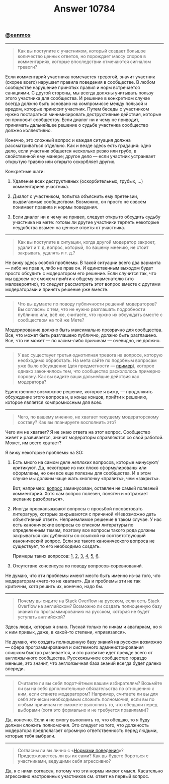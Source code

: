 ﻿---
title: "Answer 10784"
se.owner.user_id: 185348
se.owner.display_name: "eanmos"
se.owner.link: "https://ru.meta.stackoverflow.com/users/185348/eanmos"
se.answer_id: 10784
se.question_id: 10769
se.post_type: answer
se.is_accepted: False
---
<h3><a href="https://ru.stackoverflow.com/users/185348/eanmos">@eanmos</a></h3>
<hr />
<blockquote>
<p>Как вы поступите с участником, который создает большое количество ценных ответов, но порождает массу споров в комментариях, которые впоследствии отмечаются сигналом тревоги?</p>
</blockquote>
<p>Если комментарий участника помечается тревогой, значит участник (скорее всего) нарушает правила поведения в сообществе. В любом сообществе нарушение принятых правил и норм встречается санкциями. С другой стороны, мы всегда должны учитывать пользу этого участника для сообщества. И решение в конкретном случае всегда должно быть основано на компромиссе между пользой и вредом, которые приносит участник. Путем беседы с участником нужно постараться минимизировать деструктивные действия, которые он приносит сообществу. Если диалог ни к чему не приводит, принимать дальнейшее решение о судьбе участника сообщество должно коллективно.</p>
<p>Конечно, это сложный вопрос и каждая ситуация должна рассматриваться отдельно. Как и везде здесь есть градация: одно дело, если участник общается несколько резко или грубо, в свойственной ему манере; другое дело — если участник устраивает открытую травлю или открыто оскорбляет других.</p>
<p>Конкретные шаги:</p>
<ol>
<li><p>Удаление всех деструктивных (оскорбительных, грубых, …) комментариев участника.</p>
</li>
<li><p>Диалог с участником, попытка объяснить ему претензии, выдвигаемые сообществом. Возможно, он просто не совсем понимает правила и нормы поведения.</p>
</li>
<li><p>Если диалог ни к чему не привел, следует открыто обсудить судьбу участника на мете: готовы ли другие участники терпеть некоторые неудобства взамен на ценные ответы от участника.</p>
</li>
</ol>
<hr />
<blockquote>
<p>Как вы поступите в ситуации, когда другой модератор закроет, удалит и т. д. вопрос, который, по вашему мнению, не стоит закрывать, удалять и т. д.?</p>
</blockquote>
<p>Не вижу здесь особой проблемы. В такой ситуации всего два варианта — либо не прав я, либо не прав он. И единственным выходом будет просто обсудить с модератором его решение. Если случится так, что мы вдвоем не сможем прийти к общему знаменателю (что маловероятно), то следует рассмотреть этот вопрос вместе с другими модераторами и принять решение уже вместе.</p>
<hr />
<blockquote>
<p>Что вы думаете по поводу публичности решений модераторов? Вы согласны с тем, что не нужно разглашать подробности публично или, всё же, считаете, что нужно их обсуждать вместе с сообществом на той же Мете?</p>
</blockquote>
<p>Модерирование должно быть максимально прозрачно для сообщества. Все, что может быть разглашено публично, должно быть разглашено. Все, что не может — по каким-либо причинам — очевидно, не должно.</p>
<hr />
<blockquote>
<p>У вас существует третья однотипная тревога на вопросе, которую необходимо обработать. На мета сайте по подобным вопросам уже было обсуждение (для предметности — <a href="https://ru.meta.stackoverflow.com/questions/10370/%d0%a1%d0%be%d0%be%d0%b1%d1%89%d0%b5%d1%81%d1%82%d0%b2%d0%be-%d0%bf%d0%be%d0%b4%d0%b4%d0%b5%d1%80%d0%b6%d0%b8%d0%b2%d0%b0%d0%b5%d1%82-%d0%be%d1%82%d0%ba%d1%80%d0%be%d0%b2%d0%b5%d0%bd%d0%bd%d1%8b%d0%b9-%d0%be%d1%84%d1%84%d1%82%d0%be%d0%bf%d0%b8%d0%ba-%d0%94%d0%be%d0%ba%d0%be%d0%bb%d0%b5">пример</a>), которое однако закончилось тем, что сообщество раскололось примерно поровну. Как вы видите ваши дальнейшие действия как модератора?</p>
</blockquote>
<p>Единственное возможное решение, которое я вижу, — продолжить обсуждение этого вопроса и, в конце концов, прийти к решению, которое является компромиссным для всех.</p>
<hr />
<blockquote>
<p>Чего, по вашему мнению, не хватает текущему модераторскому составу? Как вы планируете восполнить это?</p>
</blockquote>
<p>Чего им не хватает? Я не знаю ответа на этот вопрос. Сообщество живет и развивается, значит модераторы справляются со свой работой. Может, им всего хватает?</p>
<p>Я вижу некоторые проблемы на SO:</p>
<ol>
<li><p>Есть много на самом деле <em>неплохих</em> вопросов, которые минусуют/критикуют. Да, некоторые из них плохо сформулированы или оформлены, но они все еще полезны для сообщества. И в этом случае мы должны чаще жать кнопочку «править», чем «закрыть».</p>
<p>Вот, например: <a href="https://ru.stackoverflow.com/questions/1137211/%d0%a1%d0%bb%d1%83%d1%87%d0%b0%d0%b9%d0%bd%d1%8b%d0%b9-%d1%81%d0%bf%d0%b0%d0%b2%d0%bd-%d0%be%d0%b1%d1%8c%d0%b5%d0%ba%d1%82%d0%be%d0%b2">вопрос</a> заминусован, оставлен не самый полезный комментарий. Хотя сам вопрос полезен, понятен и «отражает желание разобраться».</p>
</li>
<li><p>Иногда проскальзывают вопросы с просьбой посоветовать литературу, которые закрываются с причиной «Невозможно дать объективный ответ». Неприемлимое решение в таком случае. У нас есть канонические вопросы со списком литературы по определенным темам, поэтому все вопросы такого рода должны закрываться как дубликаты со ссылкой на соответствующий канонический вопрос. Если же такого канонического вопроса не существует, то его необходимо создать.</p>
<p>Примеры таких вопросов: <a href="https://ru.stackoverflow.com/questions/248921/%d0%9f%d0%be%d1%81%d0%be%d0%b2%d0%b5%d1%82%d1%83%d0%b9%d1%82%d0%b5-%d0%bb%d0%b8%d1%82%d0%b5%d1%80%d0%b0%d1%82%d1%83%d1%80%d1%83-%d0%bf%d0%be-%d1%88%d0%b5%d0%b9%d0%b4%d0%b5%d1%80%d0%b0%d0%bc">1</a>, <a href="https://ru.stackoverflow.com/questions/83274/%d0%9a%d0%b0%d0%ba%d1%83%d1%8e-%d0%bb%d0%b8%d1%82%d0%b5%d1%80%d0%b0%d1%82%d1%83%d1%80%d1%83-%d0%bf%d0%be%d1%87%d0%b8%d1%82%d0%b0%d1%82%d1%8c-%d0%bf%d0%be-c">2</a>, <a href="https://ru.stackoverflow.com/questions/1069914/%d0%9f%d0%be%d0%b4%d1%81%d0%ba%d0%b0%d0%b6%d0%b8%d1%82%d0%b5-%d0%bb%d0%b8%d1%82%d0%b5%d1%80%d0%b0%d1%82%d1%83%d1%80%d1%83-%d0%b8%d0%bb%d0%b8-%d0%b4%d1%80%d1%83%d0%b3%d0%b8%d0%b5-%d0%b8%d1%81%d1%82%d0%be%d1%87%d0%bd%d0%b8%d0%ba%d0%b8-%d0%b4%d0%bb%d1%8f-%d0%b8%d0%b7%d1%83%d1%87%d0%b5%d0%bd%d0%b8%d1%8f-nunit">3</a>, <a href="https://ru.stackoverflow.com/questions/79662/%d0%9a%d0%b0%d0%ba%d1%83%d1%8e-%d0%bb%d0%b8%d1%82%d0%b5%d1%80%d0%b0%d1%82%d1%83%d1%80%d1%83-%d0%bf%d0%be%d1%81%d0%be%d0%b2%d0%b5%d1%82%d1%83%d0%b5%d1%82%d0%b5-%d0%b4%d0%bb%d1%8f-%d0%b8%d0%b7%d1%83%d1%87%d0%b5%d0%bd%d0%b8%d1%8f-php-%d1%81-%d0%bd%d1%83%d0%bb%d1%8f">4</a>, <a href="https://ru.stackoverflow.com/questions/133080/%d0%9f%d0%be%d1%81%d0%be%d0%b2%d0%b5%d1%82%d1%83%d0%b9%d1%82%d0%b5-%d0%bb%d0%b8%d1%82%d0%b5%d1%80%d0%b0%d1%82%d1%83%d1%80%d1%83-%d0%bf%d0%be-php-%d0%9e%d0%9e%d0%9f-%d0%b8-%d1%84%d1%80%d1%8d%d0%b9%d0%bc%d0%b2%d0%be%d1%80%d0%ba%d0%b0%d0%bc">5</a>, <a href="https://ru.stackoverflow.com/questions/297734/bash-%d0%bb%d0%b8%d1%82%d0%b5%d1%80%d0%b0%d1%82%d1%83%d1%80%d0%b0">6</a>.</p>
</li>
<li><p>Отсутствие консенсуса по поводу вопросов-соревнований.</p>
</li>
</ol>
<p>Не думаю, что эти проблемы имеют место быть именно из-за того, что модераторам «чего-то не хватает». Да и проблемы эти не так критичны, хотя решить их, конечно, надо бы.</p>
<hr />
<blockquote>
<p>Почему вы сидите на Stack Overflow на русском, если есть Stack Overflow на английском? Возможно ли создать полноценную базу знаний по программированию на русском, которая не будет уступать английской?</p>
</blockquote>
<p>Здесь люди, которых я знаю. Пускай только по никам и аватаркам, но я к ним привык, даже, в какой-то степени, «привязался».</p>
<p>Не думаю, что создать полноценную базу знаний на русском возможно — сфера программирования и системного администрирования слишком быстро развивается, и это развитие идет прежде всего от англоязычного сообщества. Русскоязычное сообщество гораздо меньше, это значит, что англоязычная база знаний всегда будет далеко впереди.</p>
<hr />
<blockquote>
<p>Считаете ли вы себя подотчётным вашим избирателям? Возьмёте ли вы на себя дополнительные обязательства по отношению к ним, если станете модератором? Например, считаете ли вы для себя этически необходимым сложить полномочия, если вы по любым причинам не сможете выполнить то, что обещали перед выборами (хотя это формально и не требуется правилами)?</p>
</blockquote>
<p>Да, конечно. Если я не смогу выполнить то, что обещаю, то я буду должен сложить полномочия. Это следует из того, что должность модератора предполагает огромную ответственность перед людьми, которые тебя выбрали.</p>
<hr />
<blockquote>
<p>Согласны ли вы лично с «<a href="https://ru.meta.stackoverflow.com/conduct">Нормами поведения</a>»? Придерживаетесь ли вы их сами? Как вы будете бороться с участниками, ведущими себя агрессивно?</p>
</blockquote>
<p>Да, я с ними согласен, потому что эти нормы имеют смысл. Касательно агрессивно настроенных участников см. ответ на первый вопрос.</p>
